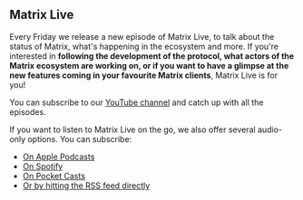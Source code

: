 ## Matrix Live

Every Friday we release a new episode of Matrix Live, to talk about the status 
of Matrix, what's happening in the ecosystem and more. If you're interested in 
**following the development of the protocol, what actors of the Matrix ecosystem
are working on, or if you want to have a glimpse at the new features coming in
your favourite Matrix clients**, Matrix Live is for you!

You can subscribe to our [YouTube channel](https://www.youtube.com/c/Matrixdotorg/videos)
and catch up with all the episodes.

If you want to listen to Matrix Live on the go, we also offer several audio-only
options. You can subscribe:

* [On Apple Podcasts](https://podcasts.apple.com/gb/podcast/matrix-live/id1498631706)
* [On Spotify](https://open.spotify.com/show/1SFrZPISzYs0elxlZUAvZ5?si=Xyns2Pl0RBuGBjuzH4yxsQ)
* [On Pocket Casts](https://pca.st/uv1qytez)
* [Or by hitting the RSS feed directly](https://feed.podbean.com/matrixlive/feed.xml)
